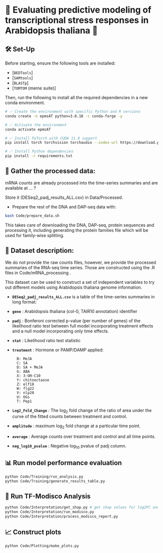 # 🌿 Evaluating predictive modeling of transcriptional stress responses in Arabidopsis thaliana 🌱

## 🛠️ Set-Up

Before starting, ensure the following tools are installed:

- [`BEDTools`]
- [`SAMtools`]
- [`BLASTp`]
- [`TOMTOM` (meme suite)]

Then, run the following to install all the required dependencies in a new conda environment.
```bash
# ✅ Create the environment with specific Python and R versions
conda create -n epmsAT python=3.8.18 -c conda-forge -y

# ✅ Activate the environment
conda activate epmsAT

# ✅ Install PyTorch with CUDA 11.8 support
pip install torch torchvision torchaudio --index-url https://download.pytorch.org/whl/cu118

# ✅ Install Python dependencies
pip install -r requirements.txt

```
## 📁 Gather the processed data:
mRNA counts are already processed into the time-series summaries and are available at ... ?

Store it (DESeq2_padj_results_ALL.csv) in Data/Processed.

- Prepare the rest of the DNA and DAP-seq data with:
```bash
bash Code/prepare_data.sh
```
This takes care of downloading the DNA, DAP-seq, protein sequences and processing it, including generating the protein families file which will be used for family-wise splitting.

## 📄 Dataset description:

We do not provide the raw counts files, however, we provide the processed summaries of the RNA-seq time series. Those are constructed using the .R files in Code/mRNA_processing .

This dataset can be used to construct a set of independent variables to try out different models using Arabidopsis thaliana genome information.

- **`DESeq2_padj_results_ALL.csv`** is a table of the time-series summaries in long format:

- **`gene`**  : Arabidopsis thaliana (col-0, TAIR10 annotation) identifier

- **`padj`**  : Bonferoni corrected p-value (per number of genes) of the likelihood ratio test between full model incorporating treatment effects and a null model incorporating only time effects.

- **`stat`**  : Likelihood ratio test statistic

- **`treatment`**  : Hormone or PAMP/DAMP applied:

        B: MeJA
        C: SA
        D: SA + MeJA
        G: ABA
        X: 3-OH-C10
        Y: chitooctaose
        Z: elf18
        W: flg22
        V: nlp20
        U: OGs
        T: Pep1

- **`Log2_Fold_Change`**  : The $\log_2$ fold change of the ratio of area under the curve of the fitted counts between treatment and control.

- **`amplitude`**  : maximum $\log_2$ fold change at a particular time point.

- **`average`**  : Average counts over treatment and control and all time points.

- **`neg_log10_pvalue`**  : Negative $\log_10$ pvalue of padj column.

## 📊  Run model performance evaluation
```bash
python Code/Training/run_analysis.py
python Code/Training/generate_results_table.py
```

## 🧠 Run TF-Modisco Analysis
```bash
python Code/Interpretation/get_shap.py # get shap values for log2FC and Quartile classification
python Code/Interpretation/run_modisco.py
python Code/Interpretation/process_modisco_report.py
```

## 📈 Construct plots
```bash
python Code/Plotting/make_plots.py
```
